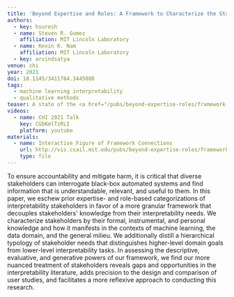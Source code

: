 ```yaml
---
title: 'Beyond Expertise and Roles: A Framework to Characterize the Stakeholders of Interpretable Machine Learning and their Needs'
authors:
  - key: hsuresh
  - name: Steven R. Gomez
    affiliation: MIT Lincoln Laboratory
  - name: Kevin K. Nam
    affiliation: MIT Lincoln Laboratory
  - key: arvindsatya
venue: chi
year: 2021
doi: 10.1145/3411764.3445088
tags:
  - machine learning interpretability
  - qualitative methods
teaser: A state of the <a href="/pubs/beyond-expertise-roles/framework-connections/">interactive figure</a> that visualizes the results of the analysis of ourframework’s descriptive power. We see how the two halves of the framework (knowledge-contexts and goals-objectives-tasks) provide a more granular and composable vocabulary with which to describe 58 papers from the literature on ML interpretability. Light grey links represent the set of all papers, and connect codes that appear together. The width of the link correspondsto the number of papers it represents. We use "code undetermined" to indicate cases where we were not able to code a particular category (e.g., if a paper did not explicitly specify a knowledge-context). In the interactive figure, hovering over a code selects all papers that contain the code, and highlights links to visualize the co-occurrence of other codes (e.g., "O2" shown here).
videos:
  - name: CHI 2021 Talk
    key: CGbKmlTzRLI
    platform: youtube
materials:
  - name: Interactive Figure of Framework Connections
    url: http://vis.csail.mit.edu/pubs/beyond-expertise-roles/framework-connections/
    type: file
---
```

To ensure accountability and mitigate harm, it is critical that diverse stakeholders can interrogate black-box automated systems and find information that is understandable, relevant, and useful to them. In this paper, we eschew prior expertise- and role-based categorizations of interpretability stakeholders in favor of a more granular framework that decouples stakeholders' knowledge from their interpretability needs. We characterize stakeholders by their formal, instrumental, and personal knowledge and how it manifests in the contexts of machine learning, the data domain, and the general milieu. We additionally distill a hierarchical typology of stakeholder needs that distinguishes higher-level domain goals from lower-level interpretability tasks. In assessing the descriptive, evaluative, and generative powers of our framework, we find our more nuanced treatment of stakeholders reveals gaps and opportunities in the interpretability literature, adds precision to the design and comparison of user studies, and facilitates a more reflexive approach to conducting this research.
